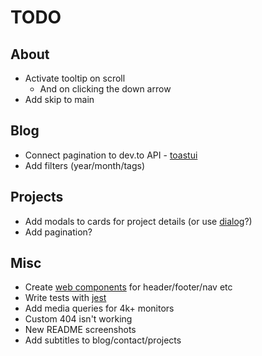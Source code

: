 # TODO

## About

- Activate tooltip on scroll
  - And on clicking the down arrow
- Add skip to main

## Blog

- Connect pagination to dev.to API - [toastui](https://ui.toast.com/tui-pagination)
- Add filters (year/month/tags)

## Projects

- Add modals to cards for project details (or use [dialog](https://developer.mozilla.org/en-US/docs/Web/HTML/Element/dialog)?)
- Add pagination?

## Misc

- Create [web components](https://www.section.io/engineering-education/how-to-create-a-web-component-with-vanilla-javascript/) for header/footer/nav etc
- Write tests with [jest](https://jestjs.io/)
- Add media queries for 4k+ monitors
- Custom 404 isn't working
- New README screenshots
- Add subtitles to blog/contact/projects
